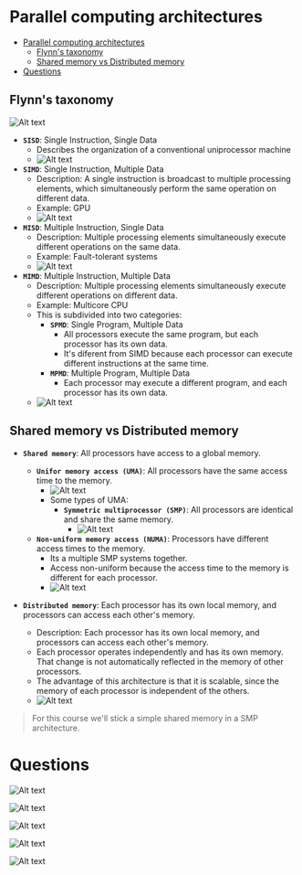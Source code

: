 # Parallel computing architectures

- [Parallel computing architectures](#parallel-computing-architectures)
  - [Flynn's taxonomy](#flynns-taxonomy)
  - [Shared memory vs Distributed memory](#shared-memory-vs-distributed-memory)
- [Questions](#questions)


## Flynn's taxonomy

![Alt text](./Images/image.png)

- **`SISD`**: Single Instruction, Single Data
  - Describes the organization of a conventional uniprocessor machine
  - ![Alt text](./Images/image-1.png)
- **`SIMD`**: Single Instruction, Multiple Data
  - Description: A single instruction is broadcast to multiple processing elements, which simultaneously perform the same operation on different data.
  - Example: GPU
  - ![Alt text](./Images/image-2.png)
- **`MISD`**: Multiple Instruction, Single Data
  - Description: Multiple processing elements simultaneously execute different operations on the same data.
  - Example: Fault-tolerant systems
  - ![Alt text](./Images/image-3.png)
- **`MIMD`**: Multiple Instruction, Multiple Data
  - Description: Multiple processing elements simultaneously execute different operations on different data.
  - Example: Multicore CPU
  - This is subdivided into two categories:
    - **`SPMD`**: Single Program, Multiple Data
      - All processors execute the same program, but each processor has its own data.
      - It's diferent from SIMD because each processor can execute different instructions at the same time.
    - **`MPMD`**: Multiple Program, Multiple Data
      - Each processor may execute a different program, and each processor has its own data.
  - ![Alt text](./Images/image-4.png)

## Shared memory vs Distributed memory

- **`Shared memory`**: All processors have access to a global memory.
  - **`Unifor memory access (UMA)`**: All processors have the same access time to the memory.
    - ![Alt text](./Images/image-5.png)
    - Some types of UMA:
      - **`Symmetric multiprocessor (SMP)`**: All processors are identical and share the same memory.
        - ![Alt text](./Images/image-6.png)
  - **`Non-uniform memory access (NUMA)`**: Processors have different access times to the memory.
    - Its a multiple SMP systems together.
    - Access non-uniform because the access time to the memory is different for each processor.
    - ![Alt text](./Images/image-7.png)

- **`Distributed memory`**: Each processor has its own local memory, and processors can access each other's memory.
  - Description: Each processor has its own local memory, and processors can access each other's memory.
  - Each processor operates independently and has its own memory. That change is not automatically reflected in the memory of other processors.
  - The advantage of this architecture is that it is scalable, since the memory of each processor is independent of the others.
  - ![Alt text](./Images/image-8.png)

> For this course we'll stick a simple shared memory in a SMP architecture.

# Questions

![Alt text](./Images/image-9.png)

![Alt text](./Images/image-10.png)

![Alt text](./Images/image-11.png)

![Alt text](./Images/image-12.png)

![Alt text](./Images/image-13.png)